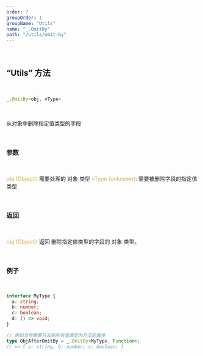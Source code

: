```yaml
---
order: 7
groupOrder: 1
groupName: "Utils"
name: "_.OmitBy"
path: "/utils/omit-by"
---
```


<br/>

## “Utils” 方法

<br/>

```typescript
_.OmitBy<obj, vType>
```

<br/>

从对象中删除指定值类型的字段

<br/>

### 参数

<br/>

<font color="#d9a84a">obj (Object)</font>: 需要处理的 对象 类型
<font color="#d9a84a">vType (unknown)</font>: 需要被删除字段的指定值类型

<br/>

### 返回

<br/>

<font color="#d9a84a">obj (Object)</font>: 返回 删除指定值类型的字段的 对象 类型。

<br/>

### 例子

<br/>

```typescript
interface MyType {
  a: string;
  b: number;
  c: boolean;
  d: () => void;
}

// 例如当你需要只去除所有值类型为方法的属性
type ObjAfterOmitBy = _.OmitBy<MyType, Function>;
// => { a: string; b: number; c: boolean; }
```
